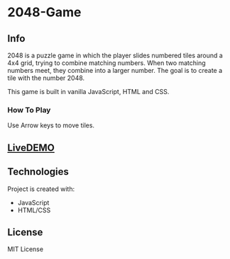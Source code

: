# 2048-Game

## Info
2048 is a puzzle game in which the player slides numbered tiles around a 4x4 grid, trying to combine matching numbers. When two matching numbers meet, they combine into a larger number. The goal is to create a tile with the number 2048.

This game is built in vanilla JavaScript, HTML and CSS.

### How To Play
Use Arrow keys to move tiles.

## [LiveDEMO](https://artur-m-k.github.io/2048-Game/)


## Technologies
Project is created with:
* JavaScript
* HTML/CSS

## License
MIT License
